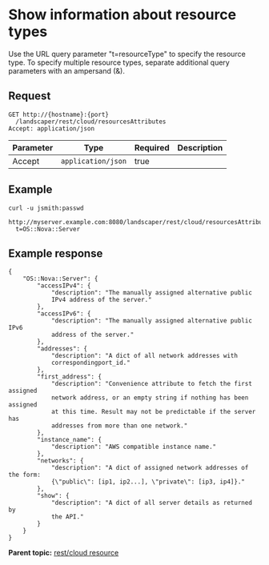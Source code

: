 # Show information about resource types

Use the URL query parameter "t=resourceType" to specify the resource type. To specify multiple resource types, separate additional query parameters with an ampersand \(&\).

## Request

```
GET http://{hostname}:{port}
  /landscaper/rest/cloud/resourcesAttributes
Accept: application/json

```

|Parameter|Type|Required|Description|
|---------|----|--------|-----------|
|Accept|`application/json`|true| |

## Example

```
curl -u jsmith:passwd 
  http://myserver.example.com:8080/landscaper/rest/cloud/resourcesAttributes?
  t=OS::Nova::Server
```

## Example response

```
{
    "OS::Nova::Server": {
        "accessIPv4": {
            "description": "The manually assigned alternative public 
            IPv4 address of the server."
        },
        "accessIPv6": {
            "description": "The manually assigned alternative public IPv6 
            address of the server."
        },
        "addresses": {
            "description": "A dict of all network addresses with 
            correspondingport_id."
        },
        "first_address": {
            "description": "Convenience attribute to fetch the first assigned 
            network address, or an empty string if nothing has been assigned 
            at this time. Result may not be predictable if the server has 
            addresses from more than one network."
        },
        "instance_name": {
            "description": "AWS compatible instance name."
        },
        "networks": {
            "description": "A dict of assigned network addresses of the form: 
            {\"public\": [ip1, ip2...], \"private\": [ip3, ip4]}."
        },
        "show": {
            "description": "A dict of all server details as returned by 
            the API."
        }
    }
}
```

**Parent topic:** [rest/cloud resource](../../com.edt.api.doc/topics/rest_cloud.md)

